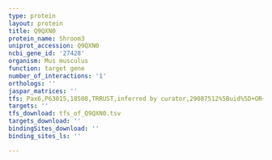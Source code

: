 ```yaml
---
type: protein
layout: protein
title: Q9QXN0
protein_name: Shroom3
uniprot_accession: Q9QXN0
ncbi_gene_id: '27428'
organism: Mus musculus
function: target gene
number_of_interactions: '1'
orthologs: ''
jaspar_matrices: ''
tfs: Pax6,P63015,18508,TRRUST,inferred by curator,29087512%5Buid%5D+OR+20081189%5Buid%5D,Yes
targets: ''
tfs_download: tfs_of_Q9QXN0.tsv
targets_download: ''
bindingSites_download: ''
binding_sites_ls: ''

---
```

